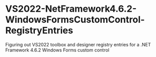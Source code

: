 # VS2022-NetFramework4.6.2-WindowsFormsCustomControl-RegistryEntries
Figuring out VS2022 toolbox and designer registry entries for a .NET Framework 4.6.2 Windows Forms custom control
